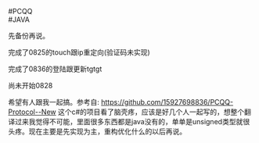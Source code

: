#PCQQ  
#JAVA

先备份再说。

完成了0825的touch跟ip重定向(验证码未实现)

完成了0836的登陆跟更新tgtgt

尚未开始0828


希望有人跟我一起搞。参考自:
https://github.com/15927698836/PCQQ-Protocol--New
这个c#的项目看了脑壳疼，应该是好几个人一起写的，想整个翻译过来我觉得不可能，里面很多东西都是java没有的，单单是unsigned类型就很头疼。现在主要是先实现为主，重构优化什么的以后再说。
